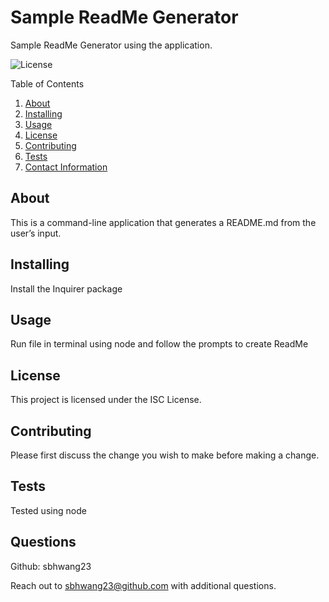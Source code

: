 # Sample ReadMe Generator 
Sample ReadMe Generator using the application.

  ![License](https://img.shields.io/badge/License-ISC-blue.svg)

  Table of Contents
  1. [About](#about)
  2. [Installing](#installing)
  3. [Usage](#usage)
  4. [License](#license)
  5. [Contributing](#contributing)
  6. [Tests](#Tests)
  7. [Contact Information](#Questions)

  ## About
  This is a command-line application that generates a README.md from the user’s input. 

  ## Installing
  Install the Inquirer package

  ## Usage
  Run file in terminal using node and follow the prompts to create ReadMe

  ## License 
  This project is licensed under the ISC License.

  ## Contributing
  Please first discuss the change you wish to make before making a change.

  ## Tests
  Tested using node 

  ## Questions
  Github: sbhwang23 

  Reach out to sbhwang23@github.com with additional questions.

